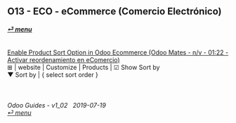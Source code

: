 ## O13 - ECO - eCommerce (Comercio Electrónico)
#### [_&#x23CE; menu_](https://github.com/oldyguy/odoo-guides/blob/master/README.md)<br><br>

[Enable Product Sort Option in Odoo Ecommerce (Odoo Mates - n/v - 01:22 - Activar reordenamiento en eComercio)](https://youtu.be/Oe5zPbHGdjk)<br>
&#x229E; | website | Customize | Products | &#x2611; Show Sort by<br>
&#x25BC; Sort by | { select sort order }

###### <br><br>Odoo Guides - v1_02 &nbsp; 2019-07-19<br>[_&#x23CE; menu_](https://github.com/oldyguy/odoo-guides/blob/master/README.md)<br><br>
